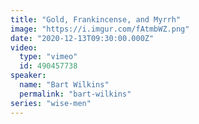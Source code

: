 ```yaml
---
title: "Gold, Frankincense, and Myrrh"
image: "https://i.imgur.com/fAtmbWZ.png"
date: "2020-12-13T09:30:00.000Z"
video:
  type: "vimeo"
  id: 490457738
speaker:
  name: "Bart Wilkins"
  permalink: "bart-wilkins"
series: "wise-men"
---
```


